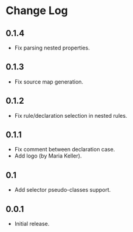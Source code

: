 # Change Log

## 0.1.4
* Fix parsing nested properties.

## 0.1.3
* Fix source map generation.

## 0.1.2
* Fix rule/declaration selection in nested rules.

## 0.1.1
* Fix comment between declaration case.
* Add logo (by Maria Keller).

## 0.1
* Add selector pseudo-classes support.

## 0.0.1
* Initial release.
